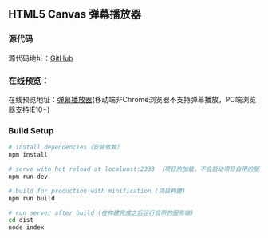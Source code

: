 ## HTML5 Canvas 弹幕播放器

### 源代码
源代码地址：[GitHub](https://github.com/272092461/MKPlayer)

### 在线预览：
在线预览地址：[弹幕播放器](http://115.159.3.200:2333)(移动端非Chrome浏览器不支持弹幕播放，PC端浏览器支持IE10+)

### Build Setup

```bash
# install dependencies（安装依赖）
npm install

# serve with hot reload at localhost:2333 （项目热加载，不会启动项目自带的服务端代码，发送弹幕不会写入XML）
npm run dev

# build for production with minification (项目构建)
npm run build

# run server after build (在构建完成之后运行自带的服务端)
cd dist
node index
